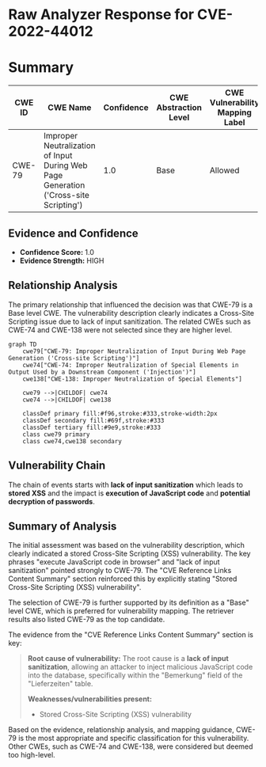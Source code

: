 # Raw Analyzer Response for CVE-2022-44012

# Summary
| CWE ID | CWE Name | Confidence | CWE Abstraction Level | CWE Vulnerability Mapping Label | CWE-Vulnerability Mapping Notes |
|---|---|---|---|---|---|
| CWE-79 | Improper Neutralization of Input During Web Page Generation ('Cross-site Scripting') | 1.0 | Base | Allowed | Primary CWE |

## Evidence and Confidence

*   **Confidence Score:** 1.0
*   **Evidence Strength:** HIGH

## Relationship Analysis
The primary relationship that influenced the decision was that CWE-79 is a Base level CWE. The vulnerability description clearly indicates a Cross-Site Scripting issue due to lack of input sanitization. The related CWEs such as CWE-74 and CWE-138 were not selected since they are higher level.

```mermaid
graph TD
    cwe79["CWE-79: Improper Neutralization of Input During Web Page Generation ('Cross-site Scripting')"]
    cwe74["CWE-74: Improper Neutralization of Special Elements in Output Used by a Downstream Component ('Injection')"]
    cwe138["CWE-138: Improper Neutralization of Special Elements"]
    
    cwe79 -->|CHILDOF| cwe74
    cwe74 -->|CHILDOF| cwe138

    classDef primary fill:#f96,stroke:#333,stroke-width:2px
    classDef secondary fill:#69f,stroke:#333
    classDef tertiary fill:#9e9,stroke:#333
    class cwe79 primary
    class cwe74,cwe138 secondary
```

## Vulnerability Chain
The chain of events starts with **lack of input sanitization** which leads to **stored XSS** and the impact is **execution of JavaScript code** and **potential decryption of passwords**.

## Summary of Analysis
The initial assessment was based on the vulnerability description, which clearly indicated a stored Cross-Site Scripting (XSS) vulnerability. The key phrases "execute JavaScript code in browser" and "lack of input sanitization" pointed strongly to CWE-79. The "CVE Reference Links Content Summary" section reinforced this by explicitly stating "Stored Cross-Site Scripting (XSS) vulnerability".

The selection of CWE-79 is further supported by its definition as a "Base" level CWE, which is preferred for vulnerability mapping. The retriever results also listed CWE-79 as the top candidate.

The evidence from the "CVE Reference Links Content Summary" section is key:
> **Root cause of vulnerability:**
> The root cause is a **lack of input sanitization**, allowing an attacker to inject malicious JavaScript code into the database, specifically within the "Bemerkung" field of the "Lieferzeiten" table.
>
> **Weaknesses/vulnerabilities present:**
> - Stored Cross-Site Scripting (XSS) vulnerability

Based on the evidence, relationship analysis, and mapping guidance, CWE-79 is the most appropriate and specific classification for this vulnerability. Other CWEs, such as CWE-74 and CWE-138, were considered but deemed too high-level.